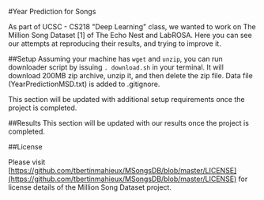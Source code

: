 #Year Prediction for Songs

As part of UCSC - CS218 "Deep Learning" class, we wanted to work on The Million Song Dataset [1] of The Echo Nest and LabROSA. Here you can see our attempts at reproducing their results, and trying to improve it.


##Setup
Assuming your machine has ```wget``` and ```unzip```, you can run downloader script by issuing ```. download.sh``` in your terminal. It will download 200MB zip archive, unzip it, and then delete the zip file. Data file (YearPredictionMSD.txt) is added to .gitignore.

This section will be updated with additional setup requirements once the project is completed.


##Results
This section will be updated with our results once the project is completed.



##License

Please visit [https://github.com/tbertinmahieux/MSongsDB/blob/master/LICENSE](https://github.com/tbertinmahieux/MSongsDB/blob/master/LICENSE) for license details of the Million Song Dataset project.
